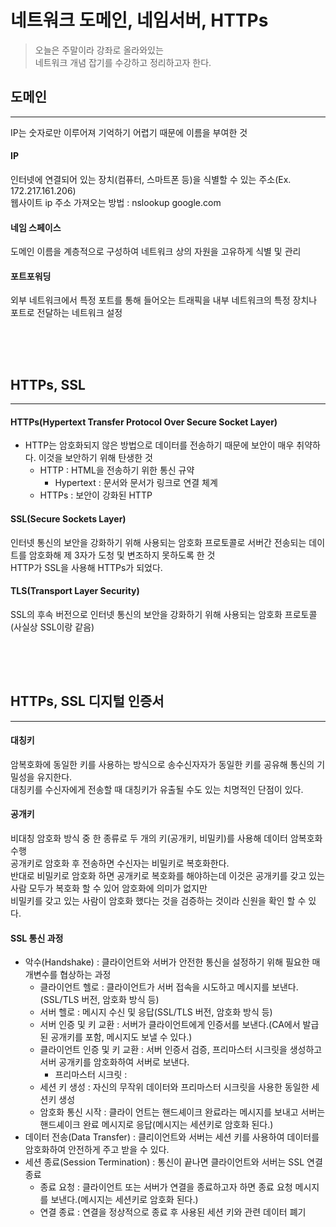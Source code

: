 # 네트워크 도메인, 네임서버, HTTPs

> 오늘은 주말이라 강좌로 올라와있는  
> 네트워크 개념 잡기를 수강하고 정리하고자 한다.

## 도메인
***
IP는 숫자로만 이루어져 기억하기 어렵기 때문에 이름을 부여한 것

#### IP
인터넷에 연결되어 있는 장치(컴퓨터, 스마트폰 등)을 식별할 수 있는 주소(Ex. 172.217.161.206)  
웹사이트 ip 주소 가져오는 방법 : nslookup google.com

#### 네임 스페이스
도메인 이름을 계층적으로 구성하여 네트워크 상의 자원을 고유하게 식별 및 관리

#### 포트포워딩
외부 네트워크에서 특정 포트를 통해 들어오는 트래픽을 내부 네트워크의 특정 장치나 포트로 전달하는 네트워크 설정

<div style="height: 50px;"></div>

## HTTPs, SSL
***
#### HTTPs(Hypertext Transfer Protocol Over Secure Socket Layer)
- HTTP는 암호화되지 않은 방법으로 데이터를 전송하기 때문에 보안이 매우 취약하다. 이것을 보안하기 위해 탄생한 것
  - HTTP : HTML을 전송하기 위한 통신 규약
    - Hypertext : 문서와 문서가 링크로 연결 체계
  - HTTPs : 보안이 강화된 HTTP

#### SSL(Secure Sockets Layer)
인터넷 통신의 보안을 강화하기 위해 사용되는 암호화 프로토콜로 서버간 전송되는 데이트를 암호화해 제 3자가 도청 및 변조하지 못하도록 한 것  
HTTP가 SSL을 사용해 HTTPs가 되었다.

#### TLS(Transport Layer Security)
SSL의 후속 버전으로 인터넷 통신의 보안을 강화하기 위해 사용되는 암호화 프로토콜(사실상 SSL이랑 같음)

<div style="height: 50px;"></div>

## HTTPs, SSL 디지털 인증서
***
#### 대칭키
암복호화에 동일한 키를 사용하는 방식으로 송수신자자가 동일한 키를 공유해 통신의 기밀성을 유지한다.  
대칭키를 수신자에게 전송할 때 대칭키가 유출될 수도 있는 치명적인 단점이 있다.

#### 공개키
비대칭 암호화 방식 중 한 종류로 두 개의 키(공개키, 비밀키)를 사용해 데이터 암복호화 수행  
공개키로 암호화 후 전송하면 수신자는 비밀키로 복호화한다.  
반대로 비밀키로 암호화 하면 공개키로 복호화를 해야하는데 이것은 공개키를 갖고 있는 사람 모두가 복호화 할 수 있어 암호화에 의미가 없지만  
비밀키를 갖고 있는 사람이 암호화 했다는 것을 검증하는 것이라 신원을 확인 할 수 있다.

#### SSL 통신 과정
- 악수(Handshake) : 클라이언트와 서버가 안전한 통신을 설정하기 위해 필요한 매개변수를 협상하는 과정
  - 클라이언트 헬로 : 클라이언트가 서버 접속을 시도하고 메시지를 보낸다.(SSL/TLS 버전, 암호화 방식 등)
  - 서버 헬로 : 메시지 수신 및 응답(SSL/TLS 버전, 암호화 방식 등)
  - 서버 인증 및 키 교환 : 서버가 클라이언트에게 인증서를 보낸다.(CA에서 발급된 공개키를 포함, 메시지도 보낼 수 있다.)
  - 클라이언트 인증 및 키 교환 : 서버 인증서 검증, 프리마스터 시크릿을 생성하고 서버 공개키를 암호화하여 서버로 보낸다.
    - 프리마스터 시크릿 : 
  - 세션 키 생성 : 자신의 무작위 데이터와 프리마스터 시크릿을 사용한 동일한 세션키 생성
  - 암호화 통신 시작 : 클라이 언트는 핸드셰이크 완료라는 메시지를 보내고 서버는 핸드셰이크 완료 메시지로 응답(메시지는 세션키로 암호화 된다.)
- 데이터 전송(Data Transfer) : 클리이언트와 서버는 세션 키를 사용하여 데이터를 암호화하여 안전하게 주고 받을 수 있다.
- 세션 종료(Session Termination) : 통신이 끝나면 클라이언트와 서버는 SSL 연결 종료
  - 종료 요청 : 클라이언트 또는 서버가 연결을 종료하고자 하면 종료 요청 메시지를 보낸다.(메시지는 세션키로 암호화 된다.)
  - 연결 종료 : 연결을 정상적으로 종료 후 사용된 세션 키와 관련 데이터 폐기



